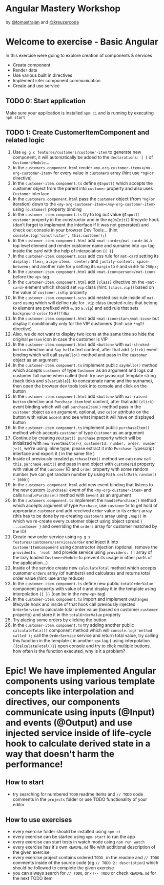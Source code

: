 # Angular Mastery Workshop

by [@tomastrajan](https://twitter.com/tomastrajan) and [@kreuzercode](https://twitter.com/kreuzercode)

# Welcome to exercise - Basic Angular

In this exercise were going to explore creation of components & services

- Create component
- Render data
- Use various built in directives
- Implement inter component communication 
- Create and use service

## TODO 0: Start application
Make sure your application is installed `npm ci` and is running by executing `npm start`

## TODO 1: Create CustomerItemComponent and related logic
1. Use `ng g c features/customers/customer-item` to generate new component, it will automatically be added to the `declarations: [ ]` of `CustomersModule`...
2. In the `customers.component.html` render `<my-org-customer-item></my-org-customer-item>` for every value in `customers` array (hint use `*ngFor` directive)
3. In the `customer-item.component.ts` define `@Input()` which accepts the customer object from the parent into `customer` property and also uses `Customer` interface
4. In the `customers.component.html` pass the `customer` object (from `*ngFor` iteration) down to the `<my-org-customer-item></my-org-customer-item>` using `[customer]` property binding
5. In the `customer-item.component.ts` try to log out value `@Input() customer` property in the constructor and in the `ngOnInit()` lifecycle hook (don't forget to implement the interface if it was not generated) and check out console in your browser Dev Tools... (hint `console.log('constructor', this.customer);`) 
6. In the `customer-item.component.html` add `<mat-card></mat-card>` as a top level element and render customer name and surname into `<p>` tag inside the card with the help of interpolation `{{ }}` 
7. In the `customer-item.component.scss` add css rule for `mat-card` setting its `display: flex;`, `align-items: center;` and `justify-content: space-between;` and another rule for `p` setting its `margin` to `0` and  `width` to `200px;`
8. In the `customer-item.component.html` add `<mat-icon>person</mat-icon>` before the `<p>` tag
9. In the `customer-item.component.html` add `[class]` directive on the `<mat-card>` element which should set `vip` class (hint: `[class.vip]`) based on the value of `customer.isVip` property
10. In the `customer-item.component.scss` add nested css rule inside of `mat-card` using which will define rule for `.vip` class (nested rules that belong to element are prefixed with `&`, so `&.vip`) and add rule that sets `background-color` to `#fff4ba`
11. In the `customer-item.component.html` add `<mat-icon>star</mat-icon>` but display it conditionally only for the VIP customers (hint:  use `*ngIf` directive)
12. Also, we do not want to display two icons at the same time so hide the original `person` icon in case the customer is VIP
13. In the `customer-item.component.html` add `<button>` with `mat-stroked-button` directive and `Say hello` text content, after that add `(click)` event binding which will call `sayHello()` method and pass in the `customer` object as an argument
14. In the `customer-item.component.ts` implement public `sayHello()` method which accepts `customer` of type `Customer` as an argument and logs out customer full name when called (hint: try use javascript template string (back ticks and `${variable}`), to concatenate name and the surname), then open the browser dev tools look into console and click on the button
15. In the `customer-item.component.html` add `<button>` with `mat-raised-button` directive and `Purchase item` text content, after that add `(click)` event binding which will call `purchaseItem()` method pass in the `customer` object as an argument, optional, use `color` attribute on the button with value `accent` and see what impact it will have on displayed button
16. In the `customer-item.component.ts` implement public `purchaseItem()` method which accepts `customer` of type `Customer` as an argument 
17. Continue by creating `@Output() purchase` property which will be initialized with `new EventEmitter<{ customerId: number, order: number }>()`, we're using inline type, please extract it into `Purchase` Typescript interface and export it ( in the same file )
18. Inside of previously created `purchaseItem()` method we can now call `this.purchase.emit()` and pass in and object with `customerId` property with value of the `customer` ID and `order` property with some random number (we can get random number by using `Math.ceil(Math.random() * 1000)`)
19. In the `customers.component.html` add new event binding that listens to the new custom `(purchase)` event of the `<my-org-customer-item>` and calls `handlePurchase()` method with `$event` as an argument
20. In the `customers.component.ts` implement the `handlePurchase()` method which accepts argument of type `Purchase`, use `customerId` to get hold of appropriate `customer` and add received `order` value to its `orders` array (this has to be done by re-creating `customers` array using `.map()` in which we re-create every customer object using object spread `{ ...customer }` and overriding the `orders` array for customer matched by the ID)
21. Create new order service using `ng g s features/customers/services/order` and inject it into `CustomerItemComponent` using constructor injection (optional, remove the `providedIn: 'root'` and provide service using `providers: []` array of the lazy loaded `CustomersModule` to prevent its usage in other parts of the application...)
22. Inside of the service create new `calculateTotal` method which accepts customer `orders` array (of numbers) and calculates and returns total order value (hint: use array reduce)
23. In the `customer-item.component.ts` define new public `totalOrderValue` component property with value of `0` and display it in the template using interpolation `{{ }}` (can be in the new `<p>` tag)
24. In the `customer-item.component.ts` import and implement `OnChanges` lifecycle hook and inside of that hook call previously injected `OrderService` to calculate total order value (based on customer `customer` property) and store it in the `totalOrderValue` property
25. Try placing some orders by clicking the button
26. In the `customer-item.component.ts` try adding another public `calculateTotal()` component method which will `console.log('method called');` call the `OrderService` service and return total value, try calling this function in the template ( in another `<p>` tag ) using interpolation `{{calculateTotal()}}` open console and try to click multiple buttons, how often is the function executed, why is it a problem?

# Epic! We have implemented Angular components using various template concepts like interpolation and directives, our components communicate using inputs (@Input) and events (@Output) and use injected service inside of life-cycle hook to calculate derived state in a way that doesn't harm the performance!

## How to start

- try searching for numbered `TODO` readme items and `// TODO` code comments in the `projects` folder or use TODO functionality of your editor 

## How to use exercises

- every exercise folder should be installed using `npm ci`
- every exercise can be started using `npm start` to run the app
- every exercise can start tests in watch mode using `npm run watch`
- every exercise has it's own `README.md` file with additional description of the given exercise
- every exercise project contains ordered `TODO ` in the readme and `// TODO` comments inside of the source code (eg `// TODO 2: description`) which should be followed to complete the given exercise
- you can always search for `// TODO`, or `<!-- TODO` or check `README.md` for the next TODO item
